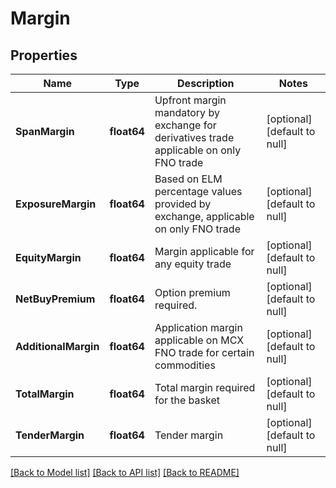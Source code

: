 # Margin

## Properties
Name | Type | Description | Notes
------------ | ------------- | ------------- | -------------
**SpanMargin** | **float64** | Upfront margin mandatory by exchange for derivatives trade applicable on only FNO trade | [optional] [default to null]
**ExposureMargin** | **float64** | Based on ELM percentage values provided by exchange, applicable on only FNO trade | [optional] [default to null]
**EquityMargin** | **float64** | Margin applicable for any equity trade | [optional] [default to null]
**NetBuyPremium** | **float64** | Option premium required. | [optional] [default to null]
**AdditionalMargin** | **float64** | Application margin applicable on MCX FNO trade for certain commodities | [optional] [default to null]
**TotalMargin** | **float64** | Total margin required for the basket | [optional] [default to null]
**TenderMargin** | **float64** | Tender margin | [optional] [default to null]

[[Back to Model list]](../README.md#documentation-for-models) [[Back to API list]](../README.md#documentation-for-api-endpoints) [[Back to README]](../README.md)

